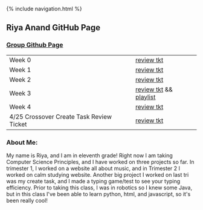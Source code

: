 {% include navigation.html %}  
## Riya Anand GitHub Page    



### [Group Github Page](https://kamryns.github.io/curlycupboard3.0/)

<table>
<tr>
<td>Week 0</td>
<td> 
  <a href="https://github.com/kamryns/curly-cupboard/issues/11" target="_blank">review tkt</a>
</td>
</tr>

<tr>
<td>Week 1</td>
<td>  
<a href="https://github.com/kamryns/curly-cupboard/issues/27" target="_blank">review tkt</a>

</td>
</tr>

<tr>
<td>Week 2</td>
<td>  
<a href="https://github.com/kamryns/curlycupboard3.0/issues/25" target="_blank">review tkt</a>

</td>
</tr>

<tr>
<td>Week 3</td>
<td>  
<a href="https://github.com/ranand2445/curly-knife/issues/3" target="_blank">review tkt</a>
&& <a href="https://www.youtube.com/playlist?list=PLJoPRH6eQuskq3RZvqPfpxsPojcq9FcvO" target="_blank">playlist</a>

</td>
</tr>
  
<tr>
<td>Week 4</td>
<td>  
<a href="https://github.com/ranand2445/curly-knife/issues/5" target="_blank">review tkt</a>


</td>
</tr>
  <tr>
<td>4/25 Crossover Create Task Review Ticket</td>
<td>  
<a href="https://github.com/ranand2445/curly-knife/issues/7" target="_blank">review tkt</a>


</td>
</tr>

</table>

### About Me:
My name is Riya, and I am in eleventh grade! Right now I am taking Computer Science Principles, and I have worked on three projects so far. In trimester 1, I worked on a website all about music, and in Trimester 2 I worked on calm studying website. Another big project I worked on last tri was my create task, and I made a typing game/test to see your typing efficiency. Prior to taking this class, I was in robotics so I knew some Java, but in this class I've been able to learn python, html, and javascript, so it's been really cool!


